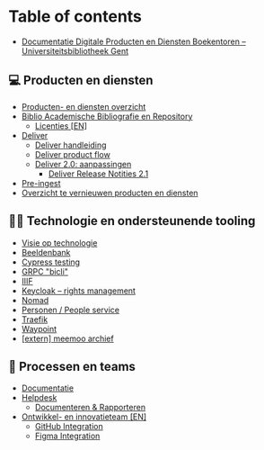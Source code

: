 # Table of contents

* [Documentatie Digitale Producten en Diensten Boekentoren – Universiteitsbibliotheek Gent](README.md)

## 💻 Producten en diensten

* [Producten- en diensten overzicht](producten-en-diensten/producten-en-diensten-overzicht.md)
* [Biblio Academische Bibliografie en Repository](producten-en-diensten/biblio-academische-bibliografie-en-repository/README.md)
  * [Licenties \[EN\]](producten-en-diensten/biblio-academische-bibliografie-en-repository/licenties-en.md)
* [Deliver](producten-en-diensten/deliver/README.md)
  * [Deliver handleiding](producten-en-diensten/deliver/deliver-handleiding.md)
  * [Deliver product flow](producten-en-diensten/deliver/deliver-product-flow.md)
  * [Deliver 2.0: aanpassingen](producten-en-diensten/deliver/deliver-2.0-aanpassingen/README.md)
    * [Deliver Release Notities 2.1](producten-en-diensten/deliver/deliver-2.0-aanpassingen/deliver-release-notities-2.1.md)
* [Pre-ingest](producten-en-diensten/pre-ingest.md)
* [Overzicht te vernieuwen producten en diensten](producten-en-diensten/overzicht-te-vernieuwen-producten-en-diensten.md)

## 🧑🚀 Technologie en ondersteunende tooling

* [Visie op technologie](technologie-en-ondersteunende-tooling/visie-op-technologie.md)
* [Beeldenbank](technologie-en-ondersteunende-tooling/beeldenbank.md)
* [Cypress testing](technologie-en-ondersteunende-tooling/cypress-testing.md)
* [GRPC "bicli"](technologie-en-ondersteunende-tooling/grpc-bicli.md)
* [IIIF](technologie-en-ondersteunende-tooling/iiif.md)
* [Keycloak – rights management](technologie-en-ondersteunende-tooling/keycloak-rights-management.md)
* [Nomad](technologie-en-ondersteunende-tooling/nomad.md)
* [Personen / People service](technologie-en-ondersteunende-tooling/personen-people-service.md)
* [Traefik](technologie-en-ondersteunende-tooling/traefik.md)
* [Waypoint](technologie-en-ondersteunende-tooling/waypoint.md)
* [\[extern\] meemoo archief](technologie-en-ondersteunende-tooling/extern-meemoo-archief.md)

## 🤝 Processen en teams

* [Documentatie](processen-en-teams/documentatie.md)
* [Helpdesk](processen-en-teams/helpdesk/README.md)
  * [Documenteren & Rapporteren](processen-en-teams/helpdesk/documenteren-and-rapporteren.md)
* [Ontwikkel- en innovatieteam \[EN\]](processen-en-teams/ontwikkel-en-innovatieteam-en/README.md)
  * [GitHub Integration](processen-en-teams/ontwikkel-en-innovatieteam-en/github-integration.md)
  * [Figma Integration](processen-en-teams/ontwikkel-en-innovatieteam-en/figma-integration.md)
